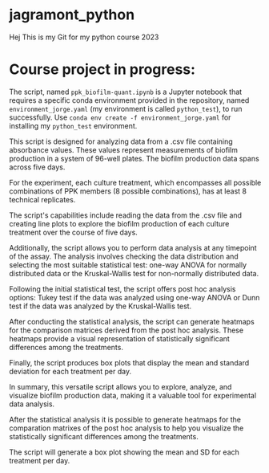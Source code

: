# jagramont_python

Hej
This is my Git for my python course 2023 

# Course project in progress:

The script, named `ppk_biofilm-quant.ipynb` is a Jupyter notebook that requires a specific conda environment provided in the repository, named `environment_jorge.yaml` (my environment is called `python_test`), to run successfully. Use `conda env create -f environment_jorge.yaml` for installing my `python_test` environment.


This script is designed for analyzing data from a .csv file containing absorbance values. These values represent measurements of biofilm production in a system of 96-well plates. The biofilm production data spans across five days.

For the experiment, each culture treatment, which encompasses all possible combinations of PPK members (8 possible combinations), has at least 8 technical replicates.

The script's capabilities include reading the data from the .csv file and creating line plots to explore the biofilm production of each culture treatment over the course of five days.

Additionally, the script allows you to perform data analysis at any timepoint of the assay. The analysis involves checking the data distribution and selecting the most suitable statistical test: one-way ANOVA for normally distributed data or the Kruskal-Wallis test for non-normally distributed data.

Following the initial statistical test, the script offers post hoc analysis options: Tukey test if the data was analyzed using one-way ANOVA or Dunn test if the data was analyzed by the Kruskal-Wallis test.

After conducting the statistical analysis, the script can generate heatmaps for the comparison matrices derived from the post hoc analysis. These heatmaps provide a visual representation of statistically significant differences among the treatments.

Finally, the script produces box plots that display the mean and standard deviation for each treatment per day.

In summary, this versatile script allows you to explore, analyze, and visualize biofilm production data, making it a valuable tool for experimental data analysis.

After the statistical analysis it is possible to generate heatmaps for the comparation matrixes of the post hoc analysis to help you visualize the statistically significant differences among the treatments.

The script will generate a box plot showing the mean and SD for each treatment per day. 